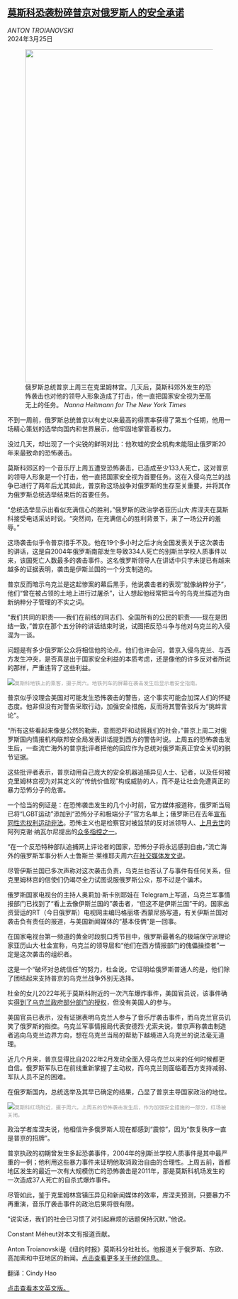<!--1711328823000-->
[莫斯科恐袭粉碎普京对俄罗斯人的安全承诺](https://cn.nytimes.com/world/20240325/putin-russia-moscow-attack/)
------

<address>ANTON TROIANOVSKI</address><time pudate="2024-03-25 09:03:59" datetime="2024-03-25 09:03:59">2024年3月25日</time><figure><img src="https://images.weserv.nl/?url=static01.nyt.com/images/2024/03/23/multimedia/23moscow-attack-putin-analysis-01a-jzhp/23moscow-attack-putin-analysis-01a-jzhp-master1050.jpg" width="1050" height="750"><figcaption>俄罗斯总统普京上周三在克里姆林宫。几天后，莫斯科郊外发生的恐怖袭击也对他的领导人形象造成了打击，他一直把国家安全视为至高无上的任务。 <cite>Nanna Heitmann for The New York Times</cite></figcaption></figure><section><p>不到一周前，俄罗斯总统普京以有史以来最高的得票率获得了第五个任期，他用一场精心策划的选举向国内和世界展示，他牢固地掌管着权力。</p><p>没过几天，却出现了一个尖锐的鲜明对比：他吹嘘的安全机构未能阻止俄罗斯20年来最致命的恐怖袭击。</p><p>莫斯科郊区的一个音乐厅上周五遭受恐怖袭击，已造成至少133人死亡，这对普京的领导人形象是一个打击，他一直把国家安全视为首要任务。这在入侵乌克兰的战争已进行了两年后尤其如此，普京称这场战争对俄罗斯的生存至关重要，并将其作为俄罗斯总统选举结束后的首要任务。</p><p>“总统选举显示出看似充满信心的胜利，”俄罗斯的政治学者亚历山大·库涅夫在莫斯科接受电话采访时说。“突然间，在充满信心的胜利背景下，来了一场公开的羞辱。”</p><p>这场袭击似乎令普京措手不及。他在19个多小时之后才向全国发表关于这次袭击的讲话，这是自2004年俄罗斯南部发生导致334人死亡的别斯兰学校人质事件以来，该国死亡人数最多的袭击事件。这名俄罗斯领导人在讲话中只字未提已有越来越多的证据表明，袭击是伊斯兰国的一个分支制造的。</p><p>普京反而暗示乌克兰是这起惨案的幕后黑手，他说袭击者的表现“就像纳粹分子”，他们“曾在被占领的土地上进行过屠杀”，让人想起他经常把当今的乌克兰描述为由新纳粹分子管理的不实之词。</p><p>“我们共同的职责——我们在前线的同志们、全国所有的公民的职责——现在是团结一致，”普京在那个五分钟的讲话结束时说，试图把反恐斗争与他对乌克兰的入侵混为一谈。</p><p>问题是有多少俄罗斯公众将相信他的论点。他们也许会问，普京入侵乌克兰、与西方发生冲突，是否真是出于国家安全利益的本质考虑，还是像他的许多反对者所说的那样，严重违背了这些利益。</p><p><img src="https://images.weserv.nl/?url=static01.nyt.com/images/2024/03/23/multimedia/23moscow-attack-putin-analysis-02-pvlk/23moscow-attack-putin-analysis-02-pvlk-master1050.jpg"><small style="color: #999;">莫斯科地铁上的乘客，摄于周六。地铁列车的屏幕在袭击发生后显示着安全指南。</small></p><p>普京似乎没理会美国对可能发生恐怖袭击的警告，这个事实可能会加深人们的怀疑态度。他非但没有对警告采取行动，加强安全措施，反而将其警告驳斥为“挑衅言论”。</p><p>“所有这些看起来像是公然的勒索，意图恐吓和动摇我们的社会，”普京上周二对俄罗斯国内情报机构联邦安全局发表讲话提到西方的警告时说。上周五的恐怖袭击发生后，一些流亡海外的普京批评者把他的回应作为总统对俄罗斯真正安全关切的脱节证据。</p><p>这些批评者表示，普京动用自己庞大的安全机器追捕异见人士、记者，以及任何被克里姆林宫视为对其定义的“传统价值观”构成威胁的人，而不是让社会免遭真正的暴力恐怖分子的危害。</p><p>一个恰当的例证是：在恐怖袭击发生的几个小时前，官方媒体报道称，俄罗斯当局已将“LGBT运动”添加到“恐怖分子和极端分子”官方名单上；俄罗斯已在去年<a href="https://www.nytimes.com/2023/11/30/world/europe/russia-gay-rights-law.html">宣布同性恋权利运动非法</a>。恐怖主义也是检察官对被监禁的反对派领导人、<a href="https://cn.nytimes.com/world/20240220/navalny-letters-russia/">上月去世</a>的阿列克谢·纳瓦尔尼提出的<a href="https://www.nytimes.com/2023/04/26/world/europe/aleksei-navalny-new-charge.html">众多指控之一</a>。</p><p>“在一个反恐特种部队追捕网上评论者的国家，恐怖分子将永远感到自由，”流亡海外的俄罗斯军事分析人士鲁斯兰·莱维耶夫周六<a rel="noopener noreferrer" target="_blank" href="https://twitter.com/RuslanLeviev/status/1771249061384872275">在社交媒体发文说</a>。</p><p>尽管伊斯兰国已多次声称对这次袭击负责，乌克兰也否认了与事件有任何关系，但克里姆林宫的信使们仍竭尽全力试图说服俄罗斯公众，那不过是个骗术。</p><p>俄罗斯国家电视台的主持人奥莉加·斯卡别耶娃在 Telegram上写道，乌克兰军事情报部门已找到了“看上去像伊斯兰国的”袭击者，“但这不是伊斯兰国”干的。国家出资营运的RT（今日俄罗斯）电视网主编玛格丽塔·西蒙尼扬写道，有关伊斯兰国对袭击负有责任的报道，与美国新闻媒体的“基本伎俩”是一回事。</p><p>在国家电视台第一频道的黄金时段脱口秀节目中，俄罗斯最著名的极端保守派理论家亚历山大·杜金宣称，乌克兰的领导层和“他们在西方情报部门的傀儡操控者”一定是这次袭击的组织者。</p><p>这是一个“破坏对总统信任”的努力，杜金说，它证明给俄罗斯普通人的是，他们除了团结起来支持普京的乌克兰战争外别无选择。</p><p>杜金的女儿2022年死于莫斯科附近的一次汽车爆炸事件，美国官员说，该事件确实<a href="https://www.nytimes.com/2022/10/05/us/politics/ukraine-russia-dugina-assassination.html">得到了乌克兰政府部分部门的授权</a>，但没有美国人的参与。</p><p>美国官员已表示，没有证据表明乌克兰人参与了音乐厅袭击事件，而乌克兰官员讥笑了俄罗斯的指控。乌克兰军事情报局代表安德烈·尤索夫说，普京声称袭击制造者逃向乌克兰边界方向，想在乌克兰当局的帮助下越境进入乌克兰的说法毫无道理。</p><p>近几个月来，普京显得比自2022年2月发动全面入侵乌克兰以来的任何时候都更自信。俄罗斯军队已在前线重新掌握了主动权，而乌克兰则面临着西方支持减弱、军队人员不足的困难。</p><p>在俄罗斯国内，总统选举及其早已确定的结果，凸显了普京主导国家政治的地位。</p><p><img src="https://images.weserv.nl/?url=static01.nyt.com/images/2024/03/23/multimedia/23moscow-attack-putin-analysis-03-bvmp/23moscow-attack-putin-analysis-03-bvmp-master1050.jpg"><small style="color: #999;">莫斯科红场附近，摄于周六。上周五的恐怖袭击发生后，作为加强安全措施的一部分，红场被关闭。</small></p><p>政治学者库涅夫说，他相信许多俄罗斯人现在都感到“震惊”，因为“恢复秩序一直是普京的招牌”。</p><p>普京执政的初期曾发生多起恐袭事件，2004年的别斯兰学校人质事件是其中最严重的一例；他利用这些暴力事件来证明他取消政治自由的合理性。上周五前，首都地区发生的最近一次有大规模伤亡的恐怖袭击是2011年，那是莫斯科机场发生的一次造成37人死亡的自杀式爆炸事件。</p><p>尽管如此，鉴于克里姆林宫镇压异见和新闻媒体的效率，库涅夫预测，只要暴力不再重演，音乐厅袭击事件的政治后果将很有限。</p><p>“说实话，我们的社会已习惯了对引起麻烦的话题保持沉默，”他说。</p></section><footer><p>Constant Méheut对本文有报道贡献。</p><p>Anton Troianovski是《纽约时报》莫斯科分社社长。他报道关于俄罗斯、东欧、高加索和中亚地区的新闻。<a rel="nofollow" target="_blank" href="https://www.nytimes.com/by/anton-troianovski">点击查看更多关于他的信息。</a></p><p>翻译：Cindy Hao</p><p><a rel="nofollow" target="_blank" href="https://www.nytimes.com/2024/03/23/world/europe/putin-russia-moscow-attack.html">点击查看本文英文版。</a></p></footer>
